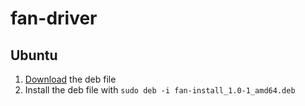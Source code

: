 # fan-driver

## Ubuntu
1. [Download](https://github.com/comexr/fan-driver/raw/main/fan-install_1.0-1_amd64.deb) the deb file
2. Install the deb file with `sudo deb -i fan-install_1.0-1_amd64.deb`
